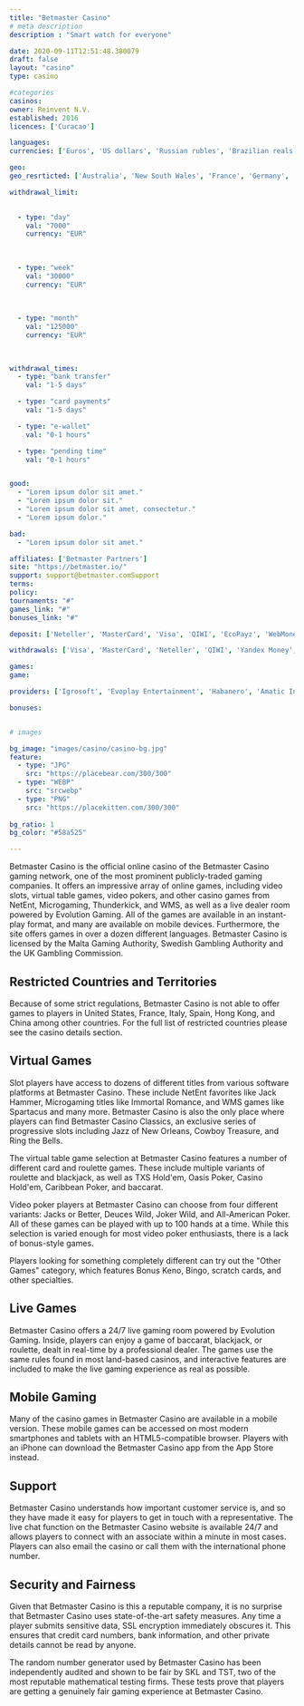 ```yaml
---
title: "Betmaster Casino"
# meta description
description : "Smart watch for everyone"

date: 2020-09-11T12:51:48.380079
draft: false
layout: "casino" 
type: casino

#categories
casinos: 
owner: Reinvent N.V.
established: 2016
licences: ['Curacao']

languages: 
currencies: ['Euros', 'US dollars', 'Russian rubles', 'Brazilian reals', 'Ukrainian hryvnias', 'Kazakhstani tenges', 'Australian dollars', 'New Zealand dollars', 'Turkish Lira']

geo: 
geo_resrticted: ['Australia', 'New South Wales', 'France', 'Germany', 'Schleswig-Holstein', 'Italy', 'Puerto Rico', 'Spain', 'Sweden', 'Switzerland', 'Turkey', 'United Kingdom', 'United States', 'Alabama', 'Alaska', 'American Samoa', 'Arizona', 'Arkansas', 'California', 'Colorado', 'Connecticut', 'Delaware', 'District of Columbia', 'Florida', 'Georgia(US)', 'Guam', 'Hawaii', 'Idaho', 'Illinois', 'Indiana', 'Iowa', 'Kansas', 'Kentucky', 'Louisiana', 'Maine', 'Maryland', 'Massachusetts', 'Michigan', 'Minnesota', 'Mississippi', 'Missouri', 'Montana', 'Nebraska', 'Nevada', 'New Hampshire', 'New Jersey', 'New Mexico', 'New York', 'North Carolina', 'North Dakota', 'Northern Mariana Islands', 'Ohio', 'Oklahoma', 'Oregon', 'Pennsylvania', 'Rhode Island', 'South Carolina', 'South Dakota', 'Tennessee', 'Texas', 'U.S. Virgin Islands', 'Utah', 'Vermont', 'Virginia', 'Washington', 'West Virginia', 'Wisconsin', 'Wyoming']

withdrawal_limit:

  
  - type: "day"
    val: "7000"
    currency: "EUR"
  
  
  
  - type: "week"
    val: "30000"
    currency: "EUR"
  
  
  
  - type: "month"
    val: "125000"
    currency: "EUR"
  
  

withdrawal_times:
  - type: "bank transfer"
    val: "1-5 days"

  - type: "card payments"
    val: "1-5 days"

  - type: "e-wallet"
    val: "0-1 hours"

  - type: "pending time"
    val: "0-1 hours"


good:
  - "Lorem ipsum dolor sit amet."
  - "Lorem ipsum dolor sit."
  - "Lorem ipsum dolor sit amet, consectetur."
  - "Lorem ipsum dolor."

bad:
  - "Lorem ipsum dolor sit amet."

affiliates: ['Betmaster Partners']
site: "https://betmaster.io/"
support: support@betmaster.comSupport
terms:
policy:
tournaments: "#"
games_link: "#"
bonuses_link: "#"

deposit: ['Neteller', 'MasterCard', 'Visa', 'QIWI', 'EcoPayz', 'WebMoney', 'Bitcoin', 'Yandex Money', 'mobile payment', 'Direct Bank Transfer', 'SticPay', 'Skrill', 'Skrill 1-Tap', 'Neosurf', 'Interac', 'Venus Point', 'Litecoin', 'Bitcoin Cash', 'Dash', 'Dogecoin', 'Ethereum', 'Monero', 'Ripple', 'Tether']

withdrawals: ['Visa', 'MasterCard', 'Neteller', 'QIWI', 'Yandex Money', 'WebMoney', 'Mobile Payments', 'Bitcoin', 'SticPay', 'Skrill', 'Skrill 1-Tap', 'Neosurf', 'Venus Point', 'Interac', 'Direct Bank Transfer', 'Dash', 'Bitcoin Cash', 'Dogecoin', 'Ethereum', 'Litecoin', 'Monero', 'Ripple', 'Tether']

games: 
game:

providers: ['Igrosoft', 'Evoplay Entertainment', 'Habanero', 'Amatic Industries', 'Betsoft', 'Blueprint Gaming', 'Booongo Gaming', 'Endorphina', 'GameArt', 'Platipus Gaming', 'Playson', 'Quickspin', 'Red Rake Gaming', 'Snowborn Games', 'Spinomenal', 'Thunderkick', 'Tom Horn Gaming', 'Microgaming', 'Kalamba Games', 'Booming Games', 'Pragmatic Play', 'Caleta Gaming', 'Elk Studios', 'OneTouch Games', 'Push Gaming', 'ReelNRG Gaming', 'Spinmatic Entertainment', 'Wazdan', 'Evolution Gaming', 'VIVO Gaming', 'Foxium', 'Gamatron', 'Imagina Gaming', 'Rabcat', 'Yggdrasil Gaming', 'Nolimit City', 'Playtech', 'EGT Interactive', 'BGAMING', 'Ainsworth Gaming Technology', "Play'n GO", 'NetEnt', 'Red Tiger Gaming', 'Apollo Games', 'Asia Gaming', 'Betgames', 'Authentic Gaming', 'Big Time Gaming', 'Fantasma Games', 'Golden Hero Games', 'eBet', 'iSoftBet', 'Just For The Win', 'Lightning Box', 'LuckyStreak', 'Medialive Casino', 'Mr. Slotty', 'PariPlay', 'Patagonia Entertainment', 'SA Gaming', 'Revolver Gaming', 'Tangente', 'True Lab', 'WeAreCasino', 'World Match', 'XPro Gaming']

bonuses:


# images

bg_image: "images/casino/casino-bg.jpg"  
feature:
  - type: "JPG" 
    src: "https://placebear.com/300/300"
  - type: "WEBP"
    src: "srcwebp"
  - type: "PNG"
    src: "https://placekitten.com/300/300"  
 
bg_ratio: 1 
bg_color: "#58a525"  

---
```


Betmaster Casino is the official online casino of the Betmaster Casino gaming network, one of the most prominent publicly-traded gaming companies. It offers an impressive array of online games, including video slots, virtual table games, video pokers, and other casino games from NetEnt, Microgaming, Thunderkick, and WMS, as well as a live dealer room powered by Evolution Gaming. All of the games are available in an instant-play format, and many are available on mobile devices. Furthermore, the site offers games in over a dozen different languages. Betmaster Casino is licensed by the Malta Gaming Authority, Swedish Gambling Authority and the UK Gambling Commission.

## Restricted Countries and Territories
Because of some strict regulations, Betmaster Casino is not able to offer games to players in United States, France, Italy, Spain, Hong Kong, and China among other countries. For the full list of restricted countries please see the casino details section.

## Virtual Games
Slot players have access to dozens of different titles from various software platforms at Betmaster Casino. These include NetEnt favorites like Jack Hammer, Microgaming titles like Immortal Romance, and WMS games like Spartacus and many more. Betmaster Casino is also the only place where players can find Betmaster Casino Classics, an exclusive series of progressive slots including Jazz of New Orleans, Cowboy Treasure, and Ring the Bells.

The virtual table game selection at Betmaster Casino features a number of different card and roulette games. These include multiple variants of roulette and blackjack, as well as TXS Hold'em, Oasis Poker, Casino Hold'em, Caribbean Poker, and baccarat.

Video poker players at Betmaster Casino can choose from four different variants: Jacks or Better, Deuces Wild, Joker Wild, and All-American Poker. All of these games can be played with up to 100 hands at a time. While this selection is varied enough for most video poker enthusiasts, there is a lack of bonus-style games.

Players looking for something completely different can try out the "Other Games" category, which features Bonus Keno, Bingo, scratch cards, and other specialties.

## Live Games
Betmaster Casino offers a 24/7 live gaming room powered by Evolution Gaming. Inside, players can enjoy a game of baccarat, blackjack, or roulette, dealt in real-time by a professional dealer. The games use the same rules found in most land-based casinos, and interactive features are included to make the live gaming experience as real as possible.

## Mobile Gaming
Many of the casino games in Betmaster Casino are available in a mobile version. These mobile games can be accessed on most modern smartphones and tablets with an HTML5-compatible browser. Players with an iPhone can download the Betmaster Casino app from the App Store instead.

## Support
Betmaster Casino understands how important customer service is, and so they have made it easy for players to get in touch with a representative. The live chat function on the Betmaster Casino website is available 24/7 and allows players to connect with an associate within a minute in most cases. Players can also email the casino or call them with the international phone number.

## Security and Fairness
Given that Betmaster Casino is this a reputable company, it is no surprise that Betmaster Casino uses state-of-the-art safety measures. Any time a player submits sensitive data, SSL encryption immediately obscures it. This ensures that credit card numbers, bank information, and other private details cannot be read by anyone.

The random number generator used by Betmaster Casino has been independently audited and shown to be fair by SKL and TST, two of the most reputable mathematical testing firms. These tests prove that players are getting a genuinely fair gaming experience at Betmaster Casino.